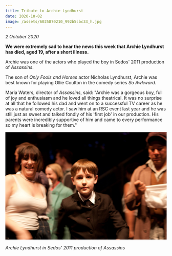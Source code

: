 ```yaml
---
title: Tribute to Archie Lyndhurst
date: 2020-10-02
image: /assets/6025870210_992b5cbc33_h.jpg
---
```

*2 October 2020*

**We were extremely sad to hear the news this week that Archie Lyndhurst has died, aged 19, after a short illness.**

Archie was one of the actors who played the boy in Sedos' 2011 production of *Assassins*.

The son of *Only Fools and Horses* actor Nicholas Lyndhurst, Archie was best known for playing Ollie Coulton in the comedy series *So Awkward*.

Maria Waters, director of *Assassins*, said: "Archie was a gorgeous boy, full of joy and enthusiasm and he loved all things theatrical. It was no surprise at all that he followed his dad and went on to a successful TV career as he was a natural comedy actor. I saw him at an RSC event last year and he was still just as sweet and talked fondly of his 'first job' in our production. His parents were incredibly supportive of him and came to every performance so my heart is breaking for them."

![](/assets/6025870210_992b5cbc33_h.jpg "Archie Lyndhurst in Sedos' 2011 production of Assassins")

*Archie Lyndhurst in Sedos' 2011 production of Assassins*